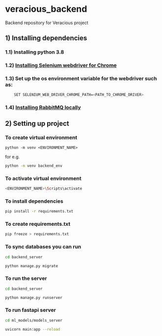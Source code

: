 # veracious_backend
Backend repository for Veracious project

 ## 1) Installing dependencies
### 1.1) Installing python 3.8
### 1.2) <a href="https://chromedriver.chromium.org/downloads">Installing Selenium webdriver for Chrome</a>
### 1.3) Set up the os environment variable for the webdriver such as:
```bash
    SET SELENIUM_WEB_DRIVER_CHROME_PATH=<PATH_TO_CHROME_DRIVER>
```
### 1.4) <a href="https://www.rabbitmq.com/install-windows.html">Installing RabbitMQ locally</a>

## 2) Setting up project
### To create virtual environment
```
python -m venv <ENVIRONMENT_NAME>
```
    
for e.g.
```bash
python -m venv backend_env
```

### To activate virtual environment

```bash
<ENVIRONMENT_NAME>\Scripts\activate
``` 

### To install dependencies

```bash
pip install -r requirements.txt
```

### To create requirements.txt

```bash
pip freeze > requirements.txt
```

### To sync databases you can run
```bash
cd backend_server
```
    
```bash
python manage.py migrate
```

### To run the server
```bash
cd backend_server
```

```bash
python manage.py runserver
```

 ### To run fastapi server
```bash
cd ml_models/models_server
```

```bash
uvicorn main:app --reload
```
